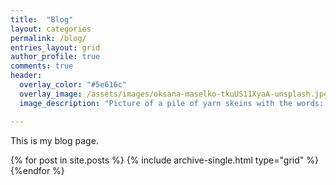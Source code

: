 ```yaml
---
title:  "Blog"
layout: categories
permalink: /blog/
entries_layout: grid
author_profile: true
comments: true
header:
  overlay_color: "#5e616c"
  overlay_image: /assets/images/oksana-maselko-tkuUS11XyaA-unsplash.jpg
  image_description: "Picture of a pile of yarn skeins with the words: Blog."

---
```


This is my blog page.

{% for post in site.posts %}
{% include archive-single.html type="grid" %}
{%endfor %}
